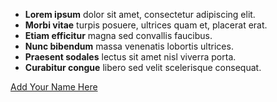 * **Lorem ipsum** dolor sit amet, consectetur adipiscing elit.
* **Morbi vitae** turpis posuere, ultrices quam et, placerat erat.
* **Etiam efficitur** magna sed convallis faucibus.
* **Nunc bibendum** massa venenatis lobortis ultrices.
* **Praesent sodales** lectus sit amet nisl viverra porta.
* **Curabitur congue** libero sed velit scelerisque consequat.

[Add Your Name Here](https://docs.google.com/forms/d/e/1FAIpQLSfCqulUTfq_eIQeYHfKAglMTbtjPh6FM4pk8TtPT1IFk9sjOg/viewform)
